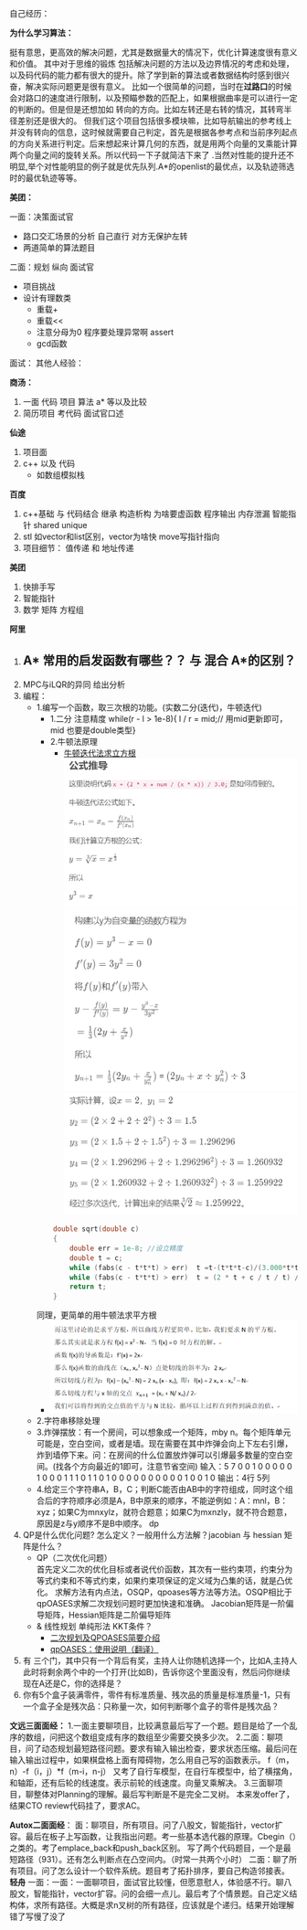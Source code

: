 


自己经历：








**为什么学习算法：**

挺有意思，更高效的解决问题，尤其是数据量大的情况下，优化计算速度很有意义和价值。
其中对于思维的锻炼 包括解决问题的方法以及边界情况的考虑和处理，以及码代码的能力都有很大的提升。除了学到新的算法或者数据结构时感到很兴奋，解决实际问题更是很有意义。
比如一个很简单的问题，当时在**过路口**的时候 会对路口的速度进行限制，以及预瞄参数的匹配上，如果根据曲率是可以进行一定的判断的。但是但是还想加如 转向的方向。比如左转还是右转的情况，其转弯半径差别还是很大的。 
但我们这个项目包括很多模块嘛，比如导航输出的参考线上并没有转向的信息，这时候就需要自己判定，首先是根据各参考点和当前序列起点的方向关系进行判定。后来想起来计算几何的东西，就是用两个向量的叉乘能计算两个向量之间的旋转关系。所以代码一下子就简洁下来了 .当然对性能的提升还不明显,举个对性能明显的例子就是优先队列.A*的openlist的最优点，以及轨迹筛选时的最优轨迹等等。

















**美团：**

一面：决策面试官
- 路口交汇场景的分析  自己直行 对方无保护左转
- 两道简单的算法题目

二面：规划 纵向 面试官
- 项目挑战
- 设计有理数类
    - 重载+
    - 重载<<
    - 注意分母为0 程序要处理异常啊 assert
    - gcd函数

















[^_^]:



面试：
其他人经验：

**商汤：**
1. 一面 代码 项目 算法   a* 等以及比较
2. 简历项目  考代码 面试官口述

**仙途**
1. 项目面
2. c++   以及 代码
    - 如数组模拟栈

**百度**
1. c++基础 与 代码结合   继承 构造析构 为啥要虚函数   程序输出 内存泄漏 智能指针  shared unique  
2. stl 如vector和list区别，vector为啥快 move写指针指向
3. 项目细节： 值传递 和 地址传递 


**美团**
1. 快排手写
2. 智能指针   
3. 数学 矩阵 方程组


**阿里**
1. A* 常用的启发函数有哪些？？ 与 混合 A*的区别？
    - 
2. MPC与iLQR的异同 给出分析
3. 编程：
    - 1.编写一个函数，取三次根的功能。(实数二分(迭代)，牛顿迭代)
        - 1.二分 注意精度 while(r - l > 1e-8){  l / r = mid;// 用mid更新即可，mid 也要是double类型}
        - 2.牛顿法原理    
            - [牛顿迭代法求立方根](https://blog.csdn.net/u012028275/article/details/113822412)
        ![](./assets/牛顿法求立次根1.png)
        ![](./assets/牛顿法求立次根2.png)
        ![](./assets/牛顿法求立次根3.png)
        ```c++  
            double sqrt(double c) 
            { 
                double err = 1e-8; //设立精度
                double t = c; 
                while (fabs(c - t*t*t) > err)  t =t-(t*t*t-c)/(3.000*t*t); //三次方的递推公式
                while (fabs(c - t*t*t) > err)  t = (2 * t + c / t / t) /3;
                return t; 
            }
        ```
        同理，更简单的用牛顿法求平方根
        - ![](./assets/牛顿法求平方根.png)
    - 2.字符串移除处理
    - 3.炸弹摆放：有一个房间，可以想象成一个矩阵，mby n。每个矩阵单元可能是，空白空间，或者是墙。现在需要在其中炸弹会向上下左右引爆，炸到墙停下来。问：在房间的什么位置放炸弹可以引爆最多数量的空白空间。(找各个方向最近的1即可，注意节省空间)
        输入：5 7
        0 0 1 0 0 0 0 
        0 1 0 0 0 1 1 
        1 0 1 1 0 1 0
        0 0 0 0 0 0 0 
        0 0 1 0 0 1 0 
        输出：4行 5列
    - 4.给定三个字符串A，B，C；判断C能否由AB中的字符组成，同时这个组合后的字符顺序必须是A，B中原来的顺序，不能逆例如：A：mnl，B：xyz；如果C为mnxylz，就符合题意；如果C为mxnzly，就不符合题意，原因是z与y顺序不是B中顺序。 dp
4. QP是什么优化问题? 怎么定义？一般用什么方法解？jacobian 与 hessian 矩阵是什么？
    - QP（二次优化问题）  
    首先定义二次的优化目标或者说代价函数，其次有一些约束项，约束分为等式约束和不等式约束，如果约束项保证的定义域为凸集的话，就是凸优化。
    求解方法有内点法，OSQP，qpoases等方法等方法。OSQP相比于qpOASES求解二次规划问题时更加快速和准确。
    Jacobian矩阵是一阶偏导矩阵，Hessian矩阵是二阶偏导矩阵
    - & 线性规划 单纯形法   KKT条件？
        - [二次规划及QPOASES简要介绍](https://www.freesion.com/article/2618456247/)
        - [qpOASES：使用说明（翻译）](https://blog.csdn.net/weixin_40709533/article/details/86064148)
5. 有 三个门，其中只有一个背后有奖，主持人让你随机选择一个，比如A,主持人此时将剩余两个中的一个打开(比如B)，告诉你这个里面没有，然后问你继续现在A还是C，你的选择是？
6. 你有5个盒子装满零件，零件有标准质量、残次品的质量是标准质量-1，只有一个盒子全是残次品：只称量一次，如何判断哪个盒子的零件是残次品？




**文远三面面经：**
1.一面主要聊项目，比较满意最后写了一个题。题目是给了一个乱序的数组，问把这个数组变成有序的数组至少需要交换多少次。
2.二面：聊项目，问了动态规划最短路径问题。要求有输入输出检查，要求状态压缩。最后问在输入输出过程中，如果棋盘格上面有障碍物，怎么用自己写的函数表示。
f（m，n）-f（i，j）*f（m-i，n-j）
又考了自行车模型，在自行车模型中，给了横摆角，和轴距，还有后轮的线速度。表示前轮的线速度。向量叉乘解决。
3.三面聊项目，聊整体对Planning的理解。最后写判断是不是完全二叉树。
本来发offer了，结果CTO review代码挂了，要求AC。

**Autox二面面经**：
面：聊项目，所有项目。问了八股文，智能指针，vector扩容。最后在板子上写函数，让我指出问题。考一些基本选代器的原理。Cbegin（）之类的。考了emplace_back和push_back区别。
写了两个代码题目，一个是最短路径（931）。还有怎么判断点在凸空间内。（时常一共两个小时）
二面：聊了所有项目。问了怎么设计一个软件系统。题目考了拓扑排序，要自己构造邻接表。
**轻舟**
一面：一面：一面聊项目，面试官比较懂，但愿意慰人，体验感不行。聊八股文，智能指针，vector扩容。问的会细一点儿。最后考了个情景题。自己定义结构体，求所有路径。大概是求n叉树的所有路径，应该就是个递归。结果开始理解错了写慢了没了